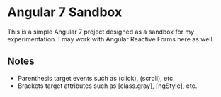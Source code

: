  # Angular 7 Sandbox
This is a simple Angular 7 project designed as a sandbox for my experimentation. I may work with Angular Reactive Forms here as well.

## Notes
- Parenthesis target events such as (click), (scroll), etc.
- Brackets target attributes such as [class.gray], [ngStyle], etc.
